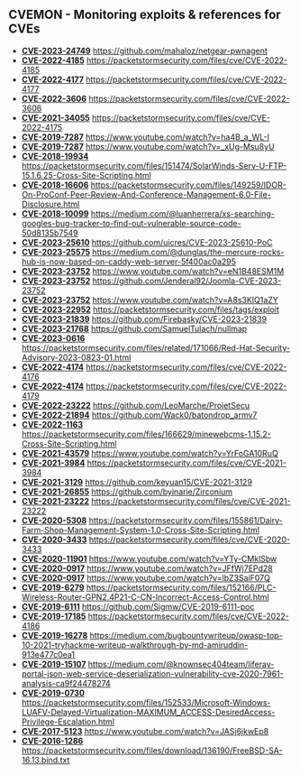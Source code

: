 ## CVEMON - Monitoring exploits & references for CVEs
- **[CVE-2023-24749](https://in.scanfactory.io/cvemon/CVE-2023-24749.html)** https://github.com/mahaloz/netgear-pwnagent
- **[CVE-2022-4185](https://in.scanfactory.io/cvemon/CVE-2022-4185.html)** https://packetstormsecurity.com/files/cve/CVE-2022-4185
- **[CVE-2022-4177](https://in.scanfactory.io/cvemon/CVE-2022-4177.html)** https://packetstormsecurity.com/files/cve/CVE-2022-4177
- **[CVE-2022-3606](https://in.scanfactory.io/cvemon/CVE-2022-3606.html)** https://packetstormsecurity.com/files/cve/CVE-2022-3606
- **[CVE-2021-34055](https://in.scanfactory.io/cvemon/CVE-2021-34055.html)** https://packetstormsecurity.com/files/cve/CVE-2022-4175
- **[CVE-2019-7287](https://in.scanfactory.io/cvemon/CVE-2019-7287.html)** https://www.youtube.com/watch?v=ha4B_a_WL-I
- **[CVE-2019-7287](https://in.scanfactory.io/cvemon/CVE-2019-7287.html)** https://www.youtube.com/watch?v=_xUg-Msu8yU
- **[CVE-2018-19934](https://in.scanfactory.io/cvemon/CVE-2018-19934.html)** https://packetstormsecurity.com/files/151474/SolarWinds-Serv-U-FTP-15.1.6.25-Cross-Site-Scripting.html
- **[CVE-2018-16606](https://in.scanfactory.io/cvemon/CVE-2018-16606.html)** https://packetstormsecurity.com/files/149259/IDOR-On-ProConf-Peer-Review-And-Conference-Management-6.0-File-Disclosure.html
- **[CVE-2018-10099](https://in.scanfactory.io/cvemon/CVE-2018-10099.html)** https://medium.com/@luanherrera/xs-searching-googles-bug-tracker-to-find-out-vulnerable-source-code-50d8135b7549
- **[CVE-2023-25610](https://in.scanfactory.io/cvemon/CVE-2023-25610.html)** https://github.com/uicres/CVE-2023-25610-PoC
- **[CVE-2023-25575](https://in.scanfactory.io/cvemon/CVE-2023-25575.html)** https://medium.com/@dunglas/the-mercure-rocks-hub-is-now-based-on-caddy-web-server-5f400ac0a295
- **[CVE-2023-23752](https://in.scanfactory.io/cvemon/CVE-2023-23752.html)** https://www.youtube.com/watch?v=eN1B48ESM1M
- **[CVE-2023-23752](https://in.scanfactory.io/cvemon/CVE-2023-23752.html)** https://github.com/Jenderal92/Joomla-CVE-2023-23752
- **[CVE-2023-23752](https://in.scanfactory.io/cvemon/CVE-2023-23752.html)** https://www.youtube.com/watch?v=A8s3KIQ1aZY
- **[CVE-2023-22952](https://in.scanfactory.io/cvemon/CVE-2023-22952.html)** https://packetstormsecurity.com/files/tags/exploit
- **[CVE-2023-21839](https://in.scanfactory.io/cvemon/CVE-2023-21839.html)** https://github.com/Firebasky/CVE-2023-21839
- **[CVE-2023-21768](https://in.scanfactory.io/cvemon/CVE-2023-21768.html)** https://github.com/SamuelTulach/nullmap
- **[CVE-2023-0616](https://in.scanfactory.io/cvemon/CVE-2023-0616.html)** https://packetstormsecurity.com/files/related/171066/Red-Hat-Security-Advisory-2023-0823-01.html
- **[CVE-2022-4174](https://in.scanfactory.io/cvemon/CVE-2022-4174.html)** https://packetstormsecurity.com/files/cve/CVE-2022-4176
- **[CVE-2022-4174](https://in.scanfactory.io/cvemon/CVE-2022-4174.html)** https://packetstormsecurity.com/files/cve/CVE-2022-4179
- **[CVE-2022-23222](https://in.scanfactory.io/cvemon/CVE-2022-23222.html)** https://github.com/LeoMarche/ProjetSecu
- **[CVE-2022-21894](https://in.scanfactory.io/cvemon/CVE-2022-21894.html)** https://github.com/Wack0/batondrop_armv7
- **[CVE-2022-1163](https://in.scanfactory.io/cvemon/CVE-2022-1163.html)** https://packetstormsecurity.com/files/166629/minewebcms-1.15.2-Cross-Site-Scripting.html
- **[CVE-2021-43579](https://in.scanfactory.io/cvemon/CVE-2021-43579.html)** https://www.youtube.com/watch?v=YrFoGA10RuQ
- **[CVE-2021-3984](https://in.scanfactory.io/cvemon/CVE-2021-3984.html)** https://packetstormsecurity.com/files/cve/CVE-2021-3984
- **[CVE-2021-3129](https://in.scanfactory.io/cvemon/CVE-2021-3129.html)** https://github.com/keyuan15/CVE-2021-3129
- **[CVE-2021-26855](https://in.scanfactory.io/cvemon/CVE-2021-26855.html)** https://github.com/byinarie/Zirconium
- **[CVE-2021-23222](https://in.scanfactory.io/cvemon/CVE-2021-23222.html)** https://packetstormsecurity.com/files/cve/CVE-2021-23222
- **[CVE-2020-5308](https://in.scanfactory.io/cvemon/CVE-2020-5308.html)** https://packetstormsecurity.com/files/155861/Dairy-Farm-Shop-Management-System-1.0-Cross-Site-Scripting.html
- **[CVE-2020-3433](https://in.scanfactory.io/cvemon/CVE-2020-3433.html)** https://packetstormsecurity.com/files/cve/CVE-2020-3433
- **[CVE-2020-11901](https://in.scanfactory.io/cvemon/CVE-2020-11901.html)** https://www.youtube.com/watch?v=YTy-CMklSbw
- **[CVE-2020-0917](https://in.scanfactory.io/cvemon/CVE-2020-0917.html)** https://www.youtube.com/watch?v=JFfWj7EPd28
- **[CVE-2020-0917](https://in.scanfactory.io/cvemon/CVE-2020-0917.html)** https://www.youtube.com/watch?v=lbZ3SaiF07Q
- **[CVE-2019-6279](https://in.scanfactory.io/cvemon/CVE-2019-6279.html)** https://packetstormsecurity.com/files/152166/PLC-Wireless-Router-GPN2.4P21-C-CN-Incorrect-Access-Control.html
- **[CVE-2019-6111](https://in.scanfactory.io/cvemon/CVE-2019-6111.html)** https://github.com/Sigmw/CVE-2019-6111-poc
- **[CVE-2019-17185](https://in.scanfactory.io/cvemon/CVE-2019-17185.html)** https://packetstormsecurity.com/files/cve/CVE-2022-4186
- **[CVE-2019-16278](https://in.scanfactory.io/cvemon/CVE-2019-16278.html)** https://medium.com/bugbountywriteup/owasp-top-10-2021-tryhackme-writeup-walkthrough-by-md-amiruddin-913e477c0ea1
- **[CVE-2019-15107](https://in.scanfactory.io/cvemon/CVE-2019-15107.html)** https://medium.com/@knownsec404team/liferay-portal-json-web-service-deserialization-vulnerability-cve-2020-7961-analysis-ca9f24478274
- **[CVE-2019-0730](https://in.scanfactory.io/cvemon/CVE-2019-0730.html)** https://packetstormsecurity.com/files/152533/Microsoft-Windows-LUAFV-Delayed-Virtualization-MAXIMUM_ACCESS-DesiredAccess-Privilege-Escalation.html
- **[CVE-2017-5123](https://in.scanfactory.io/cvemon/CVE-2017-5123.html)** https://www.youtube.com/watch?v=JASj6jkwEp8
- **[CVE-2016-1286](https://in.scanfactory.io/cvemon/CVE-2016-1286.html)** https://packetstormsecurity.com/files/download/136190/FreeBSD-SA-16.13.bind.txt
